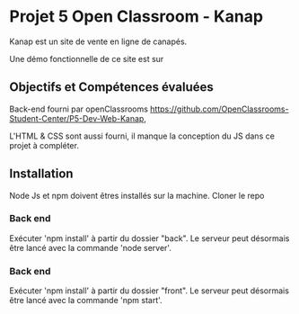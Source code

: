 # Projet 5 Open Classroom - Kanap #

Kanap est un site de vente en ligne de canapés. 

Une démo fonctionnelle de ce site est sur 


## Objectifs et Compétences évaluées
Back-end fourni par openClassrooms https://github.com/OpenClassrooms-Student-Center/P5-Dev-Web-Kanap,

L'HTML & CSS sont aussi fourni, il manque la conception du JS dans ce projet à compléter.



## Installation
Node Js et npm doivent êtres installés sur la machine. 
Cloner le repo

### Back end  ###
Exécuter 'npm install' à partir du dossier "back". Le serveur peut désormais être lancé avec la commande 'node server'.


### Back end  ###
Exécuter 'npm install' à partir du dossier "front". Le serveur peut désormais être lancé avec la commande 'npm start'.
